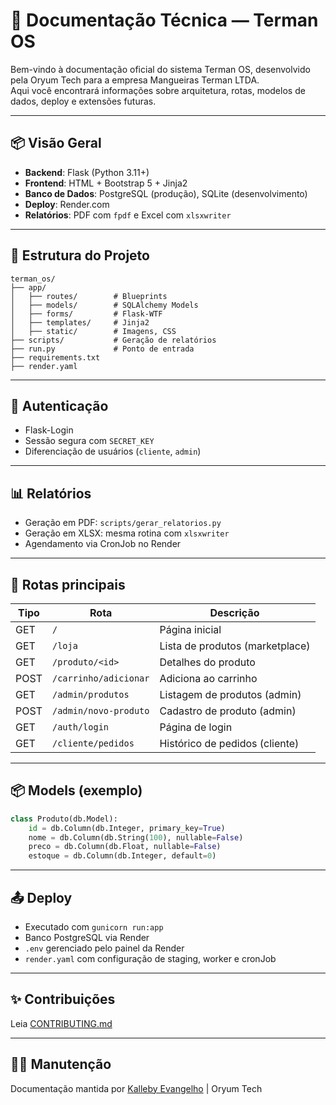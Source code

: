 # 📘 Documentação Técnica — Terman OS

Bem-vindo à documentação oficial do sistema Terman OS, desenvolvido pela Oryum Tech para a empresa Mangueiras Terman LTDA.  
Aqui você encontrará informações sobre arquitetura, rotas, modelos de dados, deploy e extensões futuras.

---

## 📦 Visão Geral

- **Backend**: Flask (Python 3.11+)
- **Frontend**: HTML + Bootstrap 5 + Jinja2
- **Banco de Dados**: PostgreSQL (produção), SQLite (desenvolvimento)
- **Deploy**: Render.com
- **Relatórios**: PDF com `fpdf` e Excel com `xlsxwriter`

---

## 📂 Estrutura do Projeto

```
terman_os/
├── app/
│   ├── routes/        # Blueprints
│   ├── models/        # SQLAlchemy Models
│   ├── forms/         # Flask-WTF
│   ├── templates/     # Jinja2
│   ├── static/        # Imagens, CSS
├── scripts/           # Geração de relatórios
├── run.py             # Ponto de entrada
├── requirements.txt
├── render.yaml
```

---

## 🔐 Autenticação

- Flask-Login
- Sessão segura com `SECRET_KEY`
- Diferenciação de usuários (`cliente`, `admin`)

---

## 📊 Relatórios

- Geração em PDF: `scripts/gerar_relatorios.py`
- Geração em XLSX: mesma rotina com `xlsxwriter`
- Agendamento via CronJob no Render

---

## 🔁 Rotas principais

| Tipo   | Rota                   | Descrição                         |
|--------|------------------------|-----------------------------------|
| GET    | `/`                    | Página inicial                    |
| GET    | `/loja`                | Lista de produtos (marketplace)  |
| GET    | `/produto/<id>`        | Detalhes do produto               |
| POST   | `/carrinho/adicionar`  | Adiciona ao carrinho              |
| GET    | `/admin/produtos`      | Listagem de produtos (admin)      |
| POST   | `/admin/novo-produto`  | Cadastro de produto (admin)       |
| GET    | `/auth/login`          | Página de login                   |
| GET    | `/cliente/pedidos`     | Histórico de pedidos (cliente)    |

---

## 📦 Models (exemplo)

```python
class Produto(db.Model):
    id = db.Column(db.Integer, primary_key=True)
    nome = db.Column(db.String(100), nullable=False)
    preco = db.Column(db.Float, nullable=False)
    estoque = db.Column(db.Integer, default=0)
```

---

## 📤 Deploy

- Executado com `gunicorn run:app`
- Banco PostgreSQL via Render
- `.env` gerenciado pelo painel da Render
- `render.yaml` com configuração de staging, worker e cronJob

---

## ✨ Contribuições

Leia [CONTRIBUTING.md](../CONTRIBUTING.md)

---

## 👨‍💻 Manutenção

Documentação mantida por [Kalleby Evangelho](https://www.kallebyevangelho.com.br) | Oryum Tech